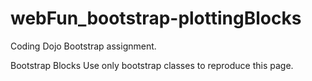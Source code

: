 # webFun_bootstrap-plottingBlocks

Coding Dojo Bootstrap assignment.

Bootstrap Blocks
Use only bootstrap classes to reproduce this page.
